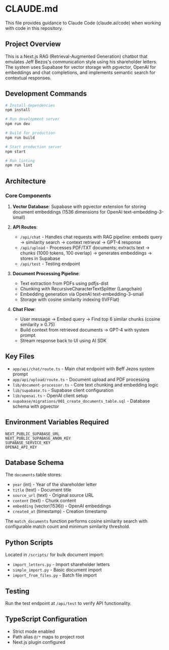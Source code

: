 # CLAUDE.md

This file provides guidance to Claude Code (claude.ai/code) when working with code in this repository.

## Project Overview

This is a Next.js RAG (Retrieval-Augmented Generation) chatbot that emulates Jeff Bezos's communication style using his shareholder letters. The system uses Supabase for vector storage with pgvector, OpenAI for embeddings and chat completions, and implements semantic search for contextual responses.

## Development Commands

```bash
# Install dependencies
npm install

# Run development server
npm run dev

# Build for production
npm run build

# Start production server
npm start

# Run linting
npm run lint
```

## Architecture

### Core Components

1. **Vector Database**: Supabase with pgvector extension for storing document embeddings (1536 dimensions for OpenAI text-embedding-3-small)

2. **API Routes**:
   - `/api/chat` - Handles chat requests with RAG pipeline: embeds query → similarity search → context retrieval → GPT-4 response
   - `/api/upload` - Processes PDF/TXT documents: extracts text → chunks (1000 tokens, 100 overlap) → generates embeddings → stores in Supabase
   - `/api/test` - Testing endpoint

3. **Document Processing Pipeline**:
   - Text extraction from PDFs using pdfjs-dist
   - Chunking with RecursiveCharacterTextSplitter (Langchain)
   - Embedding generation via OpenAI text-embedding-3-small
   - Storage with cosine similarity indexing (IVFFlat)

4. **Chat Flow**:
   - User message → Embed query → Find top 6 similar chunks (cosine similarity ≥ 0.75)
   - Build context from retrieved documents → GPT-4 with system prompt
   - Stream response back to UI using AI SDK

## Key Files

- `app/api/chat/route.ts` - Main chat endpoint with Beff Jezos system prompt
- `app/api/upload/route.ts` - Document upload and PDF processing
- `lib/document-processor.ts` - Core text chunking and embedding logic
- `lib/supabase.ts` - Supabase client configuration
- `lib/openai.ts` - OpenAI client setup
- `supabase/migrations/001_create_documents_table.sql` - Database schema with pgvector

## Environment Variables Required

```
NEXT_PUBLIC_SUPABASE_URL
NEXT_PUBLIC_SUPABASE_ANON_KEY
SUPABASE_SERVICE_KEY
OPENAI_API_KEY
```

## Database Schema

The `documents` table stores:
- `year` (int) - Year of the shareholder letter
- `title` (text) - Document title
- `source_url` (text) - Original source URL
- `content` (text) - Chunk content
- `embedding` (vector(1536)) - OpenAI embeddings
- `created_at` (timestamp) - Creation timestamp

The `match_documents` function performs cosine similarity search with configurable match count and minimum similarity threshold.

## Python Scripts

Located in `/scripts/` for bulk document import:
- `import_letters.py` - Import shareholder letters
- `simple_import.py` - Basic document import
- `import_from_files.py` - Batch file import

## Testing

Run the test endpoint at `/api/test` to verify API functionality.

## TypeScript Configuration

- Strict mode enabled
- Path alias `@/*` maps to project root
- Next.js plugin configured